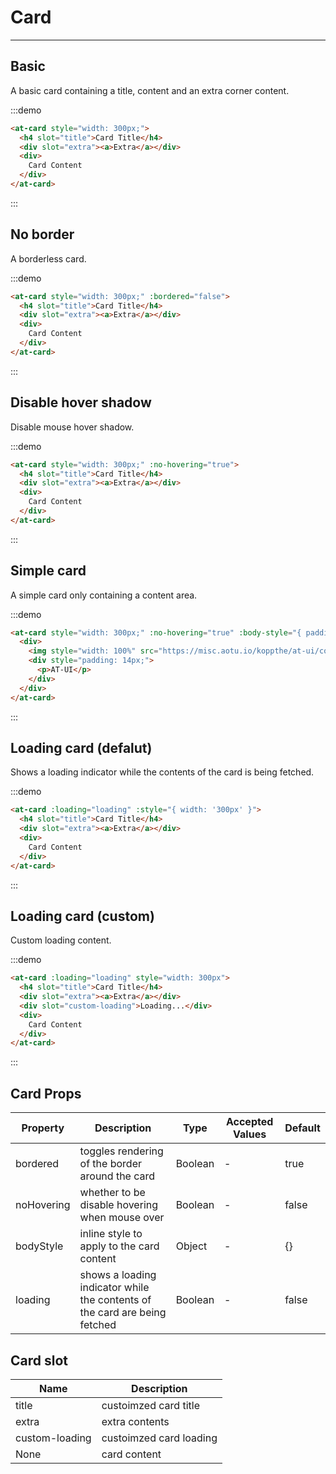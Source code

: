 
# Card

---

## Basic

A basic card containing a title, content and an extra corner content.

:::demo
```html
<at-card style="width: 300px;">
  <h4 slot="title">Card Title</h4>
  <div slot="extra"><a>Extra</a></div>
  <div>
    Card Content
  </div>
</at-card>
```
:::

## No border

A borderless card.

:::demo
```html
<at-card style="width: 300px;" :bordered="false">
  <h4 slot="title">Card Title</h4>
  <div slot="extra"><a>Extra</a></div>
  <div>
    Card Content
  </div>
</at-card>
```
:::

## Disable hover shadow

Disable mouse hover shadow.

:::demo
```html
<at-card style="width: 300px;" :no-hovering="true">
  <h4 slot="title">Card Title</h4>
  <div slot="extra"><a>Extra</a></div>
  <div>
    Card Content
  </div>
</at-card>
```
:::

## Simple card

A simple card only containing a content area.

:::demo
```html
<at-card style="width: 300px;" :no-hovering="true" :body-style="{ padding: 0 }">
  <div>
    <img style="width: 100%" src="https://misc.aotu.io/koppthe/at-ui/cover.jpg">
    <div style="padding: 14px;">
      <p>AT-UI</p>
    </div>
  </div>
</at-card>
```
:::

## Loading card (defalut)

Shows a loading indicator while the contents of the card is being fetched.

:::demo
```html
<at-card :loading="loading" :style="{ width: '300px' }">
  <h4 slot="title">Card Title</h4>
  <div slot="extra"><a>Extra</a></div>
  <div>
    Card Content
  </div>
</at-card>
```
:::

## Loading card (custom)

Custom loading content.

:::demo
```html
<at-card :loading="loading" style="width: 300px">
  <h4 slot="title">Card Title</h4>
  <div slot="extra"><a>Extra</a></div>
  <div slot="custom-loading">Loading...</div>
  <div>
    Card Content
  </div>
</at-card>
```
:::

## Card Props

| Property  | Description   | Type      | Accepted Values                  | Default  |
|---------- |-------------- |---------- |--------------------------------  |-------- |
| bordered | toggles rendering of the border around the card | Boolean | - | true |
| noHovering | whether to be disable hovering when mouse over | Boolean | - | false |
| bodyStyle | inline style to apply to the card content | Object | - | {} |
| loading | shows a loading indicator while the contents of the card are being fetched | Boolean | - | false |

## Card slot

| Name      | Description |
|----------|-------- |
| title | custoimzed card title |
| extra | extra contents |
| custom-loading | custoimzed card loading |
| None | card content |

<script>
export default {
  data() {
    return {
      loading: true
    }
  },
  mounted () {
    // setTimeout(() => {
    //   this.loading = false
    // }, 3000)
  }
}
</script>
